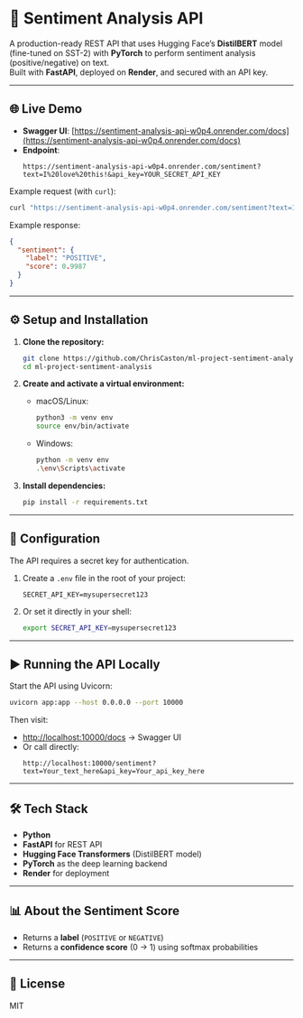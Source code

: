 # 🚀 Sentiment Analysis API

A production-ready REST API that uses Hugging Face’s **DistilBERT** model (fine-tuned on SST-2) with **PyTorch** to perform sentiment analysis (positive/negative) on text.  
Built with **FastAPI**, deployed on **Render**, and secured with an API key.

---

## 🌐 Live Demo
- **Swagger UI**: [https://sentiment-analysis-api-w0p4.onrender.com/docs](https://sentiment-analysis-api-w0p4.onrender.com/docs)  
- **Endpoint**:  
  ```
  https://sentiment-analysis-api-w0p4.onrender.com/sentiment?text=I%20love%20this!&api_key=YOUR_SECRET_API_KEY
  ```

Example request (with `curl`):
```bash
curl "https://sentiment-analysis-api-w0p4.onrender.com/sentiment?text=I%20love%20this!&api_key=YOUR_SECRET_API_KEY"
```

Example response:
```json
{
  "sentiment": {
    "label": "POSITIVE",
    "score": 0.9987
  }
}
```

---

## ⚙️ Setup and Installation

1. **Clone the repository:**
   ```bash
   git clone https://github.com/ChrisCaston/ml-project-sentiment-analysis.git
   cd ml-project-sentiment-analysis
   ```

2. **Create and activate a virtual environment:**
   * macOS/Linux:
     ```bash
     python3 -m venv env
     source env/bin/activate
     ```
   * Windows:
     ```bash
     python -m venv env
     .\env\Scripts\activate
     ```

3. **Install dependencies:**
   ```bash
   pip install -r requirements.txt
   ```

---

## 🔑 Configuration

The API requires a secret key for authentication.

1. Create a `.env` file in the root of your project:
   ```
   SECRET_API_KEY=mysupersecret123
   ```

2. Or set it directly in your shell:
   ```bash
   export SECRET_API_KEY=mysupersecret123
   ```

---

## ▶️ Running the API Locally

Start the API using Uvicorn:
```bash
uvicorn app:app --host 0.0.0.0 --port 10000
```

Then visit:
- [http://localhost:10000/docs](http://localhost:10000/docs) → Swagger UI  
- Or call directly:
  ```
  http://localhost:10000/sentiment?text=Your_text_here&api_key=Your_api_key_here
  ```

---

## 🛠 Tech Stack
- **Python**
- **FastAPI** for REST API
- **Hugging Face Transformers** (DistilBERT model)
- **PyTorch** as the deep learning backend
- **Render** for deployment

---

## 📊 About the Sentiment Score
- Returns a **label** (`POSITIVE` or `NEGATIVE`)  
- Returns a **confidence score** (0 → 1) using softmax probabilities  

---

## 📄 License
MIT
